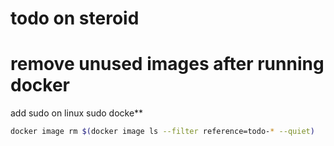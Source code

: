 # todo on steroid


# remove unused images after running docker

add sudo on linux sudo docke**

```bash
docker image rm $(docker image ls --filter reference=todo-* --quiet)
```